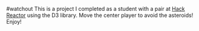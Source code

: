 #watchout
This is a project I completed as a student with a pair at [Hack Reactor](http://hackreactor.com) using the D3 library. Move the center player to avoid the asteroids! Enjoy!
